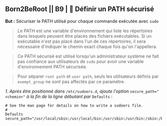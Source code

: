 ## **Born2BeRoot**  || **B9** | :crown: Définir un PATH sécurisé

__But :__ Sécuriser le PATH utilisé pour chaque commande exécutée avec ```sudo```


> Le PATH est une variable d'environnement qui liste les répertoires dans lesquels peuvent être placés des fichiers exécutables. Si un exécutable n'est pas placé dans l'un de ces répertoires, il sera nécessaire d'indiquer le chemin exact chaque fois qu'on l'appellera.

> Ce PATH sécurisé est utilisé lorsqu'un administrateur système ne fait pas confiance aux utilisateurs de ```sudo``` pour avoir une variable d'environnement PATH sécurisée. 

> Pour séparer ```root path``` et ```user path```, seuls les utilisateurs définis par ```exempt_group``` ne sont pas affectés par ce paramètre.


*1. Après être positionné dans* ```/etc/sudoers.d```,  *ajoute l'option* ```secure_path="<chemin>"``` *à la fin de la ligne débutant par* ```Defaults``` :
```
# See the man page for details on how to write a sudoers file.
#
Defaults      secure_path="/usr/local/sbin:/usr/local/bin:/usr/sbin:/usr/bin:/sbin:/bin:/snap/bin"
```
